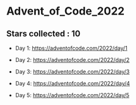 # Advent_of_Code_2022
## Stars collected : 10
* Day 1: https://adventofcode.com/2022/day/1

* Day 2: https://adventofcode.com/2022/day/2

* Day 3: https://adventofcode.com/2022/day/3

* Day 4: https://adventofcode.com/2022/day/4

* Day 5: https://adventofcode.com/2022/day/5